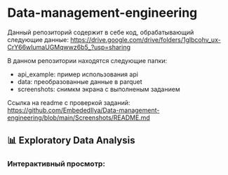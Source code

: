 # Data-management-engineering
Данный репозиторий содержит в себе код, обрабатывающий следующие данные:
https://drive.google.com/drive/folders/1glbcohv_ux-CrY66wIumaUGMqwwz6b5_?usp=sharing

В данном репозитории находятся следующие папки:
- api_example: пример использования api
- data: преобразованные данные в parquet
- screenshots: снимкм экрана с выполненым заданием

Ссылка на readme c проверкой заданий: https://github.com/EmbededIlya/Data-management-engineering/blob/main/Screenshots/README.md

## 📊 Exploratory Data Analysis

### Интерактивный просмотр:
[](https://nbviewer.org/github/EmbededIlya/Data-management-engineering/blob/main/notebook/EDA.ipynb)
